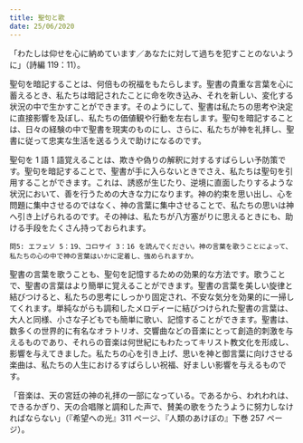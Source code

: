 ```yaml
---
title: 聖句と歌
date: 25/06/2020
---
```


「わたしは仰せを心に納めています／あなたに対して過ちを犯すことのないように」（詩編 119：11）。

聖句を暗記することは、何倍もの祝福をもたらします。聖書の貴重な言葉を心に蓄えるとき、私たちは暗記されたことに命を吹き込み、それを新しい、変化する状況の中で生かすことができます。そのようにして、聖書は私たちの思考や決定に直接影響を及ぼし、私たちの価値観や行動を左右します。聖句を暗記することは、日々の経験の中で聖書を現実のものにし、さらに、私たちが神を礼拝し、聖書に従って忠実な生活を送るうえで助けになるのです。

聖句を 1 語 1 語覚えることは、欺きや偽りの解釈に対するすばらしい予防策です。聖句を暗記することで、聖書が手に入らないときでさえ、私たちは聖句を引用することができます。これは、誘惑が生じたり、逆境に直面したりするような状況において、善を行うための大きな力になります。神の約束を思い出し、心を問題に集中させるのではなく、神の言葉に集中させることで、私たちの思いは神へ引き上げられるのです。その神は、私たちが八方塞がりに思えるときにも、助ける手段をたくさん持っておられます。

`問5: エフェソ 5：19、コロサイ 3：16 を読んでください。神の言葉を歌うことによって、私たちの心の中で神の言葉はいかに定着し、強められますか。`

聖書の言葉を歌うことも、聖句を記憶するための効果的な方法です。歌うことで、聖書の言葉はより簡単に覚えることができます。聖書の言葉を美しい旋律と結びつけると、私たちの思考にしっかり固定され、不安な気分を効果的に一掃してくれます。単純ながらも調和したメロディーに結びつけられた聖書の言葉は、大人と同様、小さな子どもでも簡単に歌い、記憶することができます。聖書は、数多くの世界的に有名なオラトリオ、交響曲などの音楽にとって創造的刺激を与えるものであり、それらの音楽は何世紀にもわたってキリスト教文化を形成し、影響を与えてきました。私たちの心を引き上げ、思いを神と御言葉に向けさせる楽曲は、私たちの人生におけるすばらしい祝福、好ましい影響を与えるものです。

「音楽は、天の宮廷の神の礼拝の一部になっている。であるから、われわれは、できるかぎり、天の合唱隊と調和した声で、賛美の歌をうたうように努力しなければならない」（『希望への光』311 ページ、『人類のあけぼの』下巻 257 ページ）。